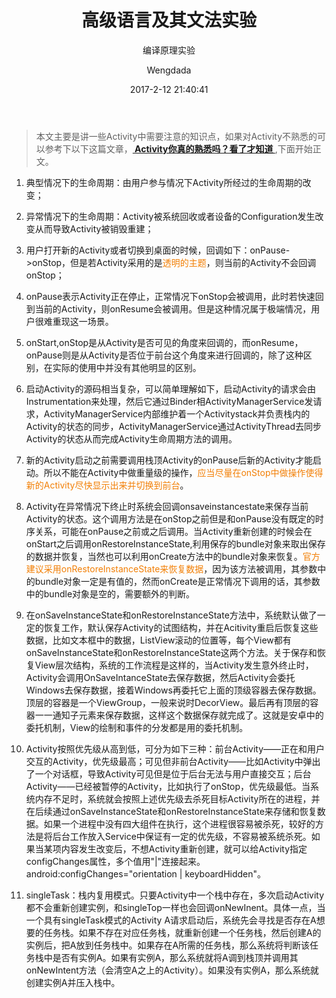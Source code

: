 ﻿---
layout:     post
title:      "高级语言及其文法实验"
subtitle:   "编译原理实验"

date:       2017-2-12 21:40:41
author:     "Wengdada"
header-img: 
catalog: true
tags:  
    - Android
    - Activity
---




>本文主要是讲一些Activity中需要注意的知识点，如果对Activity不熟悉的可以参考下以下这篇文章，**[ Activity你真的熟悉吗？看了才知道 ](http://www.jianshu.com/p/c21216bf5f82)**,下面开始正文。

1. 典型情况下的生命周期：由用户参与情况下Activity所经过的生命周期的改变；

2. 异常情况下的生命周期：Activity被系统回收或者设备的Configuration发生改变从而导致Activity被销毁重建；

3. 用户打开新的Activity或者切换到桌面的时候，回调如下：onPause->onStop，但是若Activity采用的是<font color="#F27F05" >透明的主题</font>，则当前的Activity不会回调onStop；

4. onPause表示Activity正在停止，正常情况下onStop会被调用，此时若快速回到当前的Activity，则onResume会被调用。但是这种情况属于极端情况，用户很难重现这一场景。

5. onStart,onStop是从Activity是否可见的角度来回调的，而onResume，onPause则是从Activity是否位于前台这个角度来进行回调的，除了这种区别，在实际的使用中并没有其他明显的区别。
6. 启动Activity的源码相当复杂，可以简单理解如下，启动Activity的请求会由Instrumentation来处理，然后它通过Binder相ActivityManagerService发请求，ActivityManagerService内部维护着一个Activitystack并负责栈内的Activity的状态的同步，ActivityManagerService通过ActivityThread去同步Activity的状态从而完成Activity生命周期方法的调用。

7. 新的Activity启动之前需要调用栈顶Activity的onPause后新的Activity才能启动。所以不能在Activity中做重量级的操作，<font color="#F27F05" >应当尽量在onStop中做操作使得新的Activity尽快显示出来并切换到前台</font>。

8. Activity在异常情况下终止时系统会回调onsaveinstancestate来保存当前Activity的状态。这个调用方法是在onStop之前但是和onPause没有既定的时序关系，可能在onPause之前或之后调用。当Activity重新创建的时候会在onStart之后调用onRestoreInstanceState,利用保存的bundle对象来取出保存的数据并恢复，当然也可以利用onCreate方法中的bundle对象来恢复。<font color="#F27F05" >官方建议采用onRestoreInstanceState来恢复数据</font>，因为该方法被调用，其参数中的bundle对象一定是有值的，然而onCreate是正常情况下调用的话，其参数中的bundle对象是空的，需要额外的判断。

9. 在onSaveInstanceState和onRestoreInstanceState方法中，系统默认做了一定的恢复工作，默认保存Activity的试图结构，并在Acitivity重启后恢复这些数据，比如文本框中的数据，ListView滚动的位置等，每个View都有onSaveInstanceState和onRestoreInstanceState这两个方法。关于保存和恢复View层次结构，系统的工作流程是这样的，当Activity发生意外终止时，Activity会调用OnSaveIntanceState去保存数据，然后Activity会委托Windows去保存数据，接着Windows再委托它上面的顶级容器去保存数据。顶层的容器是一个ViewGroup，一般来说时DecorView。最后再有顶层的容器一一通知子元素来保存数据，这样这个数据保存就完成了。这就是安卓中的委托机制，View的绘制和事件的分发都是用的委托机制。

10. Activity按照优先级从高到低，可分为如下三种：前台Activity——正在和用户交互的Activity，优先级最高；可见但非前台Activity——比如Activity中弹出了一个对话框，导致Activity可见但是位于后台无法与用户直接交互；后台Activity——已经被暂停的Activity，比如执行了onStop，优先级最低。当系统内存不足时，系统就会按照上述优先级去杀死目标Activity所在的进程，并在后续通过onSaveInstanceState和onRestoreInstanceState来存储和恢复数据。如果一个进程中没有四大组件在执行，这个进程很容易被杀死，较好的方法是将后台工作放入Service中保证有一定的优先级，不容易被系统杀死。如果当某项内容发生改变后，不想Activity重新创建，就可以给Activity指定configChanges属性，多个值用"\|"连接起来。android:configChanges="orientation \| keyboardHidden"。

11. singleTask：栈内复用模式。只要Activity中一个栈中存在，多次启动Activity都不会重新创建实例，和singleTop一样也会回调onNewInent。具体一点，当一个具有singleTask模式的Activity A请求启动后，系统先会寻找是否存在A想要的任务栈。如果不存在对应任务栈，就重新创建一个任务栈，然后创建A的实例后，把A放到任务栈中。如果存在A所需的任务栈，那么系统将判断该任务栈中是否有实例A。如果有实例A，那么系统就将A调到栈顶并调用其onNewIntent方法（会清空A之上的Activity）。如果没有实例A，那么系统就创建实例A并压入栈中。


